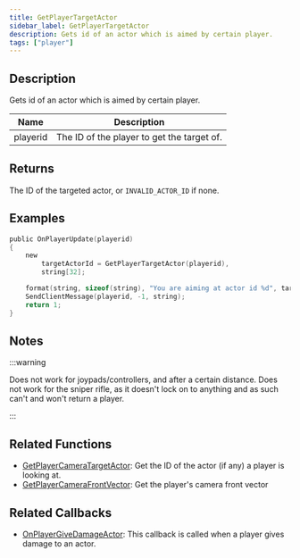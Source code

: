 ```yaml
---
title: GetPlayerTargetActor
sidebar_label: GetPlayerTargetActor
description: Gets id of an actor which is aimed by certain player.
tags: ["player"]
---
```


<VersionWarn version='SA-MP 0.3.7' />

## Description

Gets id of an actor which is aimed by certain player.

| Name     | Description                                |
| -------- | ------------------------------------------ |
| playerid | The ID of the player to get the target of. |

## Returns

The ID of the targeted actor, or `INVALID_ACTOR_ID` if none.

## Examples

```c
public OnPlayerUpdate(playerid)
{
    new
        targetActorId = GetPlayerTargetActor(playerid),
        string[32];

    format(string, sizeof(string), "You are aiming at actor id %d", targetActorId);
    SendClientMessage(playerid, -1, string);
    return 1;
}
```

## Notes

:::warning

Does not work for joypads/controllers, and after a certain distance. Does not work for the sniper rifle, as it doesn't lock on to anything and as such can't and won't return a player.

:::

## Related Functions

- [GetPlayerCameraTargetActor](GetPlayerCameraTargetActor): Get the ID of the actor (if any) a player is looking at.
- [GetPlayerCameraFrontVector](GetPlayerCameraFrontVector): Get the player's camera front vector

## Related Callbacks

- [OnPlayerGiveDamageActor](../callbacks/OnPlayerGiveDamageActor): This callback is called when a player gives damage to an actor.
